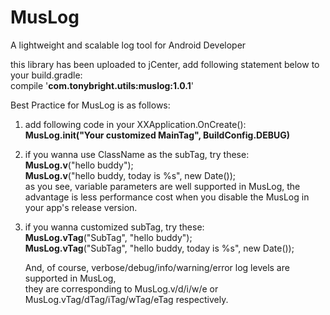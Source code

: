 # MusLog
A lightweight and scalable log tool for Android Developer 


this library has been uploaded to jCenter, add following statement below to your build.gradle:   
compile '**com.tonybright.utils:muslog:1.0.1**' 

Best Practice for MusLog is as follows:  

1. add following code in your XXApplication.OnCreate(): 
    **MusLog.init("Your customized MainTag", BuildConfig.DEBUG)** 

2. if you wanna use ClassName as the subTag, try these:  
    **MusLog.v**("hello buddy");   
    **MusLog.v**("hello buddy, today is %s", new Date());  
as you see, variable parameters are well supported in MusLog, the advantage is less performance cost 
when you disable the MusLog in your app's release version.  

3. if you wanna customized subTag, try these:  
    **MusLog.vTag**("SubTag", "hello buddy");  
    **MusLog.vTag**("SubTag", "hello buddy, today is %s", new Date());  

    And, of course, verbose/debug/info/warning/error log levels are supported in MusLog,  
they are corresponding to MusLog.v/d/i/w/e or MusLog.vTag/dTag/iTag/wTag/eTag respectively.
